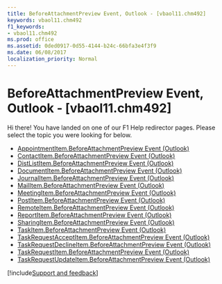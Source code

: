 ```yaml
---
title: BeforeAttachmentPreview Event, Outlook - [vbaol11.chm492]
keywords: vbaol11.chm492
f1_keywords:
- vbaol11.chm492
ms.prod: office
ms.assetid: 0ded0917-0d55-4144-b24c-66bfa3e4f3f9
ms.date: 06/08/2017
localization_priority: Normal
---
```



# BeforeAttachmentPreview Event, Outlook - [vbaol11.chm492]

Hi there! You have landed on one of our F1 Help redirector pages. Please select the topic you were looking for below.

- [AppointmentItem.BeforeAttachmentPreview Event (Outlook)](https://msdn.microsoft.com/library/8a78394e-cc83-f965-4c28-83c574282c44%28Office.15%29.aspx)
- [ContactItem.BeforeAttachmentPreview Event (Outlook)](https://msdn.microsoft.com/library/7451778c-801a-15a9-203d-1a1c61ebc155%28Office.15%29.aspx)
- [DistListItem.BeforeAttachmentPreview Event (Outlook)](https://msdn.microsoft.com/library/f4b95d6a-4c9e-8ed0-caf1-31c5c374da37%28Office.15%29.aspx)
- [DocumentItem.BeforeAttachmentPreview Event (Outlook)](https://msdn.microsoft.com/library/687c0c41-c423-a30f-3fb6-562c2ab76f0c%28Office.15%29.aspx)
- [JournalItem.BeforeAttachmentPreview Event (Outlook)](https://msdn.microsoft.com/library/e9554590-a748-e2c9-b879-a3fb67dc016c%28Office.15%29.aspx)
- [MailItem.BeforeAttachmentPreview Event (Outlook)](https://msdn.microsoft.com/library/279e1af4-38e1-d6b5-50a5-9ebd517826ae%28Office.15%29.aspx)
- [MeetingItem.BeforeAttachmentPreview Event (Outlook)](https://msdn.microsoft.com/library/4b52c888-fd21-478b-d396-915f7c5a193e%28Office.15%29.aspx)
- [PostItem.BeforeAttachmentPreview Event (Outlook)](https://msdn.microsoft.com/library/1c807588-b910-d3ab-8614-d99e78b7f94b%28Office.15%29.aspx)
- [RemoteItem.BeforeAttachmentPreview Event (Outlook)](https://msdn.microsoft.com/library/fcf508c5-280c-6b3c-d3db-eed7e8382cc2%28Office.15%29.aspx)
- [ReportItem.BeforeAttachmentPreview Event (Outlook)](https://msdn.microsoft.com/library/105baaa6-b0ff-d7dc-6181-b8c9141c192b%28Office.15%29.aspx)
- [SharingItem.BeforeAttachmentPreview Event (Outlook)](https://msdn.microsoft.com/library/e5a0ec4a-d6b2-c717-85a2-6a022f9ee325%28Office.15%29.aspx)
- [TaskItem.BeforeAttachmentPreview Event (Outlook)](https://msdn.microsoft.com/library/5f0a89ce-b9d7-b7e7-57a5-79a7e69e0d42%28Office.15%29.aspx)
- [TaskRequestAcceptItem.BeforeAttachmentPreview Event (Outlook)](https://msdn.microsoft.com/library/9c1ccfcd-5143-fee7-acaf-1c0942cee8c0%28Office.15%29.aspx)
- [TaskRequestDeclineItem.BeforeAttachmentPreview Event (Outlook)](https://msdn.microsoft.com/library/339c65e6-cc14-338b-9946-01172b2e5a40%28Office.15%29.aspx)
- [TaskRequestItem.BeforeAttachmentPreview Event (Outlook)](https://msdn.microsoft.com/library/3e74a0a3-7af3-376e-4e96-c02ffcbce54b%28Office.15%29.aspx)
- [TaskRequestUpdateItem.BeforeAttachmentPreview Event (Outlook)](https://msdn.microsoft.com/library/3f071f28-40ba-53af-82de-23fff1b2a521%28Office.15%29.aspx)

[!include[Support and feedback](~/includes/feedback-boilerplate.md)]